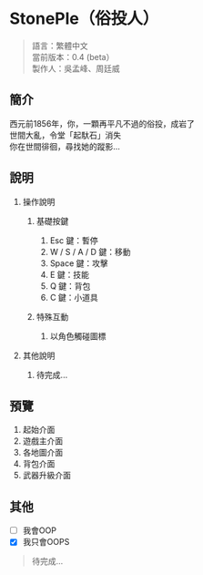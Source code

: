 # StonePle（俗投人）
> 語言：繁體中文  
> 當前版本：0.4 (beta）  
> 製作人：吳孟峰、周廷威

## 簡介
西元前1856年，你，一顆再平凡不過的俗投，成岩了  
世間大亂，令堂「起馱石」消失  
你在世間徘徊，尋找她的蹤影...

## 說明
1. 操作說明
    1. 基礎按鍵  
        1. Esc 鍵：暫停
        2. W / S / A / D 鍵：移動
        3. Space 鍵：攻擊
        4. E 鍵：技能
        5. Q 鍵：背包 
        6. C 鍵：小道具

    2. 特殊互動  
        1. 以角色觸碰圖標  

2. 其他說明
    1. 待完成...

## 預覽
1. 起始介面
2. 遊戲主介面
3. 各地圖介面
4. 背包介面
5. 武器升級介面

## 其他
- [ ] 我會OOP
- [x] 我只會OOPS
> 待完成...   
